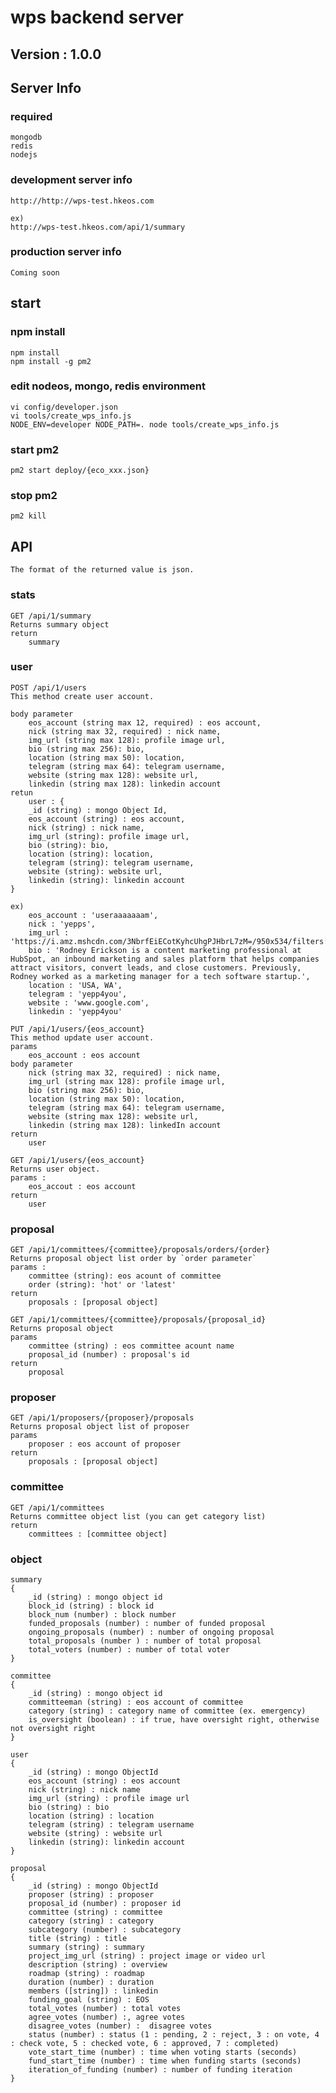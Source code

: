 # wps backend server
## Version : 1.0.0

## Server Info
### required
    mongodb
    redis
    nodejs
### development server info
    http://http://wps-test.hkeos.com

    ex)
    http://wps-test.hkeos.com/api/1/summary

### production server info
    Coming soon

## start
### npm install
    npm install
    npm install -g pm2

### edit nodeos, mongo, redis environment
    vi config/developer.json
    vi tools/create_wps_info.js
    NODE_ENV=developer NODE_PATH=. node tools/create_wps_info.js

### start pm2
    pm2 start deploy/{eco_xxx.json}

### stop pm2
    pm2 kill

## API
    The format of the returned value is json.

### stats
    GET /api/1/summary
    Returns summary object
    return
        summary

### user
    POST /api/1/users
    This method create user account.

    body parameter
        eos_account (string max 12, required) : eos account,
        nick (string max 32, required) : nick name,
        img_url (string max 128): profile image url,
        bio (string max 256): bio,
        location (string max 50): location,
        telegram (string max 64): telegram username,
        website (string max 128): website url,
        linkedin (string max 128): linkedin account
    retun
        user : {
        _id (string) : mongo Object Id,
        eos_account (string) : eos account,
        nick (string) : nick name,
        img_url (string): profile image url,
        bio (string): bio,
        location (string): location,
        telegram (string): telegram username,
        website (string): website url,
        linkedin (string): linkedin account
    }

    ex)
        eos_account : 'useraaaaaaam',
        nick : 'yepps',
        img_url : 'https://i.amz.mshcdn.com/3NbrfEiECotKyhcUhgPJHbrL7zM=/950x534/filters:quality(90)/2014%2F06%2F02%2Fc0%2Fzuckheadsho.a33d0.jpg',
        bio : 'Rodney Erickson is a content marketing professional at HubSpot, an inbound marketing and sales platform that helps companies attract visitors, convert leads, and close customers. Previously, Rodney worked as a marketing manager for a tech software startup.',
        location : 'USA, WA',
        telegram : 'yepp4you',
        website : 'www.google.com',
        linkedin : 'yepp4you'

    PUT /api/1/users/{eos_account}
    This method update user account.
    params
        eos_account : eos account
    body parameter
        nick (string max 32, required) : nick name,
        img_url (string max 128): profile image url,
        bio (string max 256): bio,
        location (string max 50): location,
        telegram (string max 64): telegram username,
        website (string max 128): website url,
        linkedin (string max 128): linkedIn account
    return
        user

    GET /api/1/users/{eos_account}
    Returns user object.
    params :
        eos_accout : eos account
    return
        user



### proposal
    GET /api/1/committees/{committee}/proposals/orders/{order}
    Returns proposal object list order by `order parameter`
    params :
        committee (string): eos acount of committee
        order (string): 'hot' or 'latest'
    return
        proposals : [proposal object]

    GET /api/1/committees/{committee}/proposals/{proposal_id}
    Returns proposal object
    params
        committee (string) : eos committee acount name
        proposal_id (number) : proposal's id
    return
        proposal

### proposer
    GET /api/1/proposers/{proposer}/proposals
    Returns proposal object list of proposer
    params
        proposer : eos account of proposer
    return
        proposals : [proposal object]

### committee
    GET /api/1/committees
    Returns committee object list (you can get category list)
    return
        committees : [committee object]

### object
    summary
    {
        _id (string) : mongo object id
        block_id (string) : block id
        block_num (number) : block number
        funded_proposals (number) : number of funded proposal
        ongoing_proposals (number) : number of ongoing proposal
        total_proposals (number ) : number of total proposal
        total_voters (number) : number of total voter
    }

    committee
    {
        _id (string) : mongo object id
        committeeman (string) : eos account of committee
        category (string) : category name of committee (ex. emergency)
        is_oversight (boolean) : if true, have oversight right, otherwise not oversight right
    }

    user
    {
        _id (string) : mongo ObjectId
        eos_account (string) : eos account
        nick (string) : nick name
        img_url (string) : profile image url
        bio (string) : bio
        location (string) : location
        telegram (string) : telegram username
        website (string) : website url
        linkedin (string): linkedin account
    }

    proposal
    {
        _id (string) : mongo ObjectId
        proposer (string) : proposer
        proposal_id (number) : proposer id
        committee (string) : committee
        category (string) : category
        subcategory (number) : subcategory
        title (string) : title
        summary (string) : summary
        project_img_url (string) : project image or video url
        description (string) : overview
        roadmap (string) : roadmap
        duration (number) : duration
        members ([string]) : linkedin
        funding_goal (string) : EOS
        total_votes (number) : total votes
        agree_votes (number) :, agree votes
        disagree_votes (number) :  disagree votes
        status (number) : status (1 : pending, 2 : reject, 3 : on vote, 4 : check vote, 5 : checked vote, 6 : approved, 7 : completed)
        vote_start_time (number) : time when voting starts (seconds)
        fund_start_time (number) : time when funding starts (seconds)
        iteration_of_funding (number) : number of funding iteration
    }
